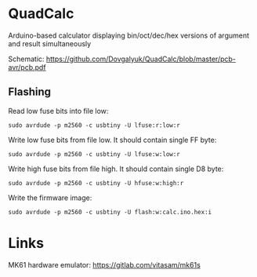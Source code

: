 # QuadCalc
Arduino-based calculator displaying bin/oct/dec/hex versions of argument and result simultaneously

Schematic: https://github.com/Dovgalyuk/QuadCalc/blob/master/pcb-avr/pcb.pdf

## Flashing

Read low fuse bits into file low:

    sudo avrdude -p m2560 -c usbtiny -U lfuse:r:low:r

Write low fuse bits from file low. It should contain single FF byte:

    sudo avrdude -p m2560 -c usbtiny -U lfuse:w:low:r

Write high fuse bits from file high. It should contain single D8 byte:

    sudo avrdude -p m2560 -c usbtiny -U hfuse:w:high:r

Write the firmware image:

    sudo avrdude -p m2560 -c usbtiny -U flash:w:calc.ino.hex:i

# Links

MK61 hardware emulator: https://gitlab.com/vitasam/mk61s
